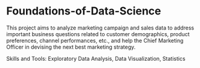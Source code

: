 # Foundations-of-Data-Science

This project aims to analyze marketing campaign and sales data to address important business questions related to customer demographics, product preferences, channel performances, etc., and help the Chief Marketing Officer in devising the next best marketing strategy.

Skills and Tools:
Exploratory Data Analysis, Data Visualization, Statistics
